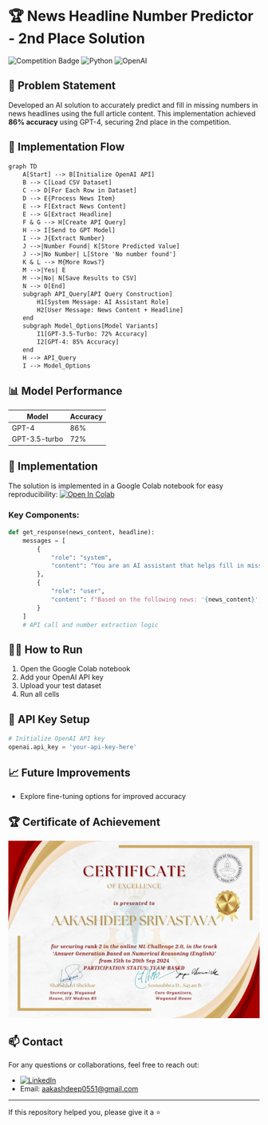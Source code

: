 # 🏆 News Headline Number Predictor - 2nd Place Solution
![Competition Badge](https://img.shields.io/badge/Competition-2nd%20Place-silver)
![Python](https://img.shields.io/badge/Python-3.7%2B-blue)
![OpenAI](https://img.shields.io/badge/OpenAI-GPT--4-brightgreen)
## 🎯 Problem Statement
Developed an AI solution to accurately predict and fill in missing numbers in news headlines using the full article content. This implementation achieved **86% accuracy** using GPT-4, securing 2nd place in the competition.
## 🔄 Implementation Flow
```mermaid
graph TD
    A[Start] --> B[Initialize OpenAI API]
    B --> C[Load CSV Dataset]
    C --> D[For Each Row in Dataset]
    D --> E{Process News Item}
    E --> F[Extract News Content]
    E --> G[Extract Headline]
    F & G --> H[Create API Query]
    H --> I[Send to GPT Model]
    I --> J{Extract Number}
    J -->|Number Found| K[Store Predicted Value]
    J -->|No Number| L[Store 'No number found']
    K & L --> M{More Rows?}
    M -->|Yes| E
    M -->|No| N[Save Results to CSV]
    N --> O[End]
    subgraph API_Query[API Query Construction]
        H1[System Message: AI Assistant Role]
        H2[User Message: News Content + Headline]
    end
    subgraph Model_Options[Model Variants]
        I1[GPT-3.5-Turbo: 72% Accuracy]
        I2[GPT-4: 85% Accuracy]
    end
    H --> API_Query
    I --> Model_Options
```
## 📊 Model Performance
| Model | Accuracy |
|-------|----------|
| GPT-4 | 86% |
| GPT-3.5-turbo | 72% |
## 🔧 Implementation
The solution is implemented in a Google Colab notebook for easy reproducibility:
[![Open In Colab](https://colab.research.google.com/assets/colab-badge.svg)](https://colab.research.google.com/drive/1-inAgUGKYSNKUYx4wbj3xAj6IlGRNN2-?usp=sharing)
### Key Components:
```python
def get_response(news_content, headline):
    messages = [
        {
            "role": "system",
            "content": "You are an AI assistant that helps fill in missing numbers in news headlines based on the content of the news."
        },
        {
            "role": "user",
            "content": f"Based on the following news: '{news_content}', fill in the missing number in this headline: '{headline}'"
        }
    ]
    # API call and number extraction logic
```
## 🏃‍♂️ How to Run
1. Open the Google Colab notebook
2. Add your OpenAI API key
3. Upload your test dataset
4. Run all cells
## 🔑 API Key Setup
```python
# Initialize OpenAI API key
openai.api_key = 'your-api-key-here'
```
## 📈 Future Improvements
- Explore fine-tuning options for improved accuracy
## 🏆 Certificate of Achievement
![Certificate of Excellence](https://github.com/Aakashdeep-Srivastava/Predicting-Missing-News-Headlines/raw/main/Certificate%20of%20Excellence.png)
## 📫 Contact
For any questions or collaborations, feel free to reach out:
- [![LinkedIn](https://img.shields.io/badge/LinkedIn-Aakashdeep%20Srivastava-blue)](https://www.linkedin.com/in/skydeep1/)
- Email: aakashdeep0551@gmail.com
---
If this repository helped you, please give it a ⭐
